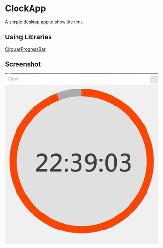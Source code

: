 # ClockApp
A simple desktop app to show the time.

## Using Libraries
[CircularProgressBar](https://github.com/falahati/CircularProgressBar)

## Screenshot
![Screenshot](/asset/Screenshots.JPG)
